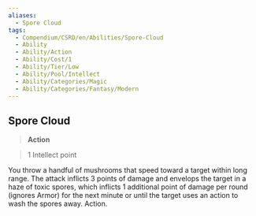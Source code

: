 ```yaml
---
aliases:
  - Spore Cloud
tags:
  - Compendium/CSRD/en/Abilities/Spore-Cloud
  - Ability
  - Ability/Action
  - Ability/Cost/1
  - Ability/Tier/Low
  - Ability/Pool/Intellect
  - Ability/Categories/Magic
  - Ability/Categories/Fantasy/Modern
---
```

  
    
## Spore Cloud  
>**Action**    
>1 Intellect point  
You throw a handful of mushrooms that speed toward a target within long range. The attack inflicts 3 points of damage and envelops the target in a haze of toxic spores, which inflicts 1 additional point of damage per round (ignores Armor) for the next minute or until the target uses an action to wash the spores away. Action.  
  
  
  
